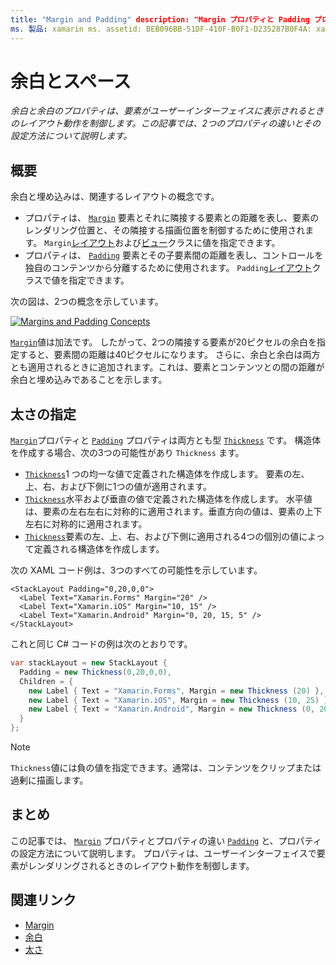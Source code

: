 ```yaml
---
title: "Margin and Padding" description: "Margin プロパティと Padding プロパティは、要素がユーザーインターフェイスに表示されるときのレイアウト動作を制御します。 この記事では、2つのプロパティの違いとその設定方法について説明します。
ms. 製品: xamarin ms. assetid: BEB096BB-51DF-410F-B0F1-D235287B0F4A: xamarin-forms author: davidbritch ms. author: dabritch ms. date: 04/27/2016 no loc: [ Xamarin.Forms , Xamarin.Essentials ]
---
```


# <a name="margin-and-padding"></a>余白とスペース

_余白と余白のプロパティは、要素がユーザーインターフェイスに表示されるときのレイアウト動作を制御します。この記事では、2つのプロパティの違いとその設定方法について説明します。_

## <a name="overview"></a>概要

余白と埋め込みは、関連するレイアウトの概念です。

- プロパティは、 [`Margin`](xref:Xamarin.Forms.View.Margin) 要素とそれに隣接する要素との距離を表し、要素のレンダリング位置と、その隣接する描画位置を制御するために使用されます。 `Margin`[レイアウト](~/xamarin-forms/user-interface/controls/layouts.md)および[ビュー](~/xamarin-forms/user-interface/controls/views.md)クラスに値を指定できます。
- プロパティは、 [`Padding`](xref:Xamarin.Forms.Layout.Padding) 要素とその子要素間の距離を表し、コントロールを独自のコンテンツから分離するために使用されます。 `Padding`[レイアウト](~/xamarin-forms/user-interface/controls/layouts.md)クラスで値を指定できます。

次の図は、2つの概念を示しています。

[![](margin-and-padding-images/margins-and-padding-sml.png "Margins and Padding Concepts")](margin-and-padding-images/margins-and-padding.png#lightbox "Margins and Padding Concepts")

[`Margin`](xref:Xamarin.Forms.View.Margin)値は加法です。 したがって、2つの隣接する要素が20ピクセルの余白を指定すると、要素間の距離は40ピクセルになります。 さらに、余白と余白は両方とも適用されるときに追加されます。これは、要素とコンテンツとの間の距離が余白と埋め込みであることを示します。

## <a name="specifying-a-thickness"></a>太さの指定

[`Margin`](xref:Xamarin.Forms.View.Margin)プロパティと [`Padding`](xref:Xamarin.Forms.Layout.Padding) プロパティは両方とも型 [`Thickness`](xref:Xamarin.Forms.Thickness) です。 構造体を作成する場合、次の3つの可能性があり `Thickness` ます。

- [`Thickness`](xref:Xamarin.Forms.Thickness)1 つの均一な値で定義された構造体を作成します。 要素の左、上、右、および下側に1つの値が適用されます。
- [`Thickness`](xref:Xamarin.Forms.Thickness)水平および垂直の値で定義された構造体を作成します。 水平値は、要素の左右左右に対称的に適用されます。垂直方向の値は、要素の上下左右に対称的に適用されます。
- [`Thickness`](xref:Xamarin.Forms.Thickness)要素の左、上、右、および下側に適用される4つの個別の値によって定義される構造体を作成します。

次の XAML コード例は、3つのすべての可能性を示しています。

```xaml
<StackLayout Padding="0,20,0,0">
  <Label Text="Xamarin.Forms" Margin="20" />
  <Label Text="Xamarin.iOS" Margin="10, 15" />
  <Label Text="Xamarin.Android" Margin="0, 20, 15, 5" />
</StackLayout>
```

これと同じ C# コードの例は次のとおりです。

```csharp
var stackLayout = new StackLayout {
  Padding = new Thickness(0,20,0,0),
  Children = {
    new Label { Text = "Xamarin.Forms", Margin = new Thickness (20) },
    new Label { Text = "Xamarin.iOS", Margin = new Thickness (10, 25) },
    new Label { Text = "Xamarin.Android", Margin = new Thickness (0, 20, 15, 5) }
  }
};
```

> [!NOTE]
> `Thickness`値には負の値を指定できます。通常は、コンテンツをクリップまたは過剰に描画します。

## <a name="summary"></a>まとめ

この記事では、 [`Margin`](xref:Xamarin.Forms.View.Margin) プロパティとプロパティの違い [`Padding`](xref:Xamarin.Forms.Layout.Padding) と、プロパティの設定方法について説明します。 プロパティは、ユーザーインターフェイスで要素がレンダリングされるときのレイアウト動作を制御します。

## <a name="related-links"></a>関連リンク

- [Margin](xref:Xamarin.Forms.View.Margin)
- [余白](xref:Xamarin.Forms.Layout.Padding)
- [太さ](xref:Xamarin.Forms.Thickness)
